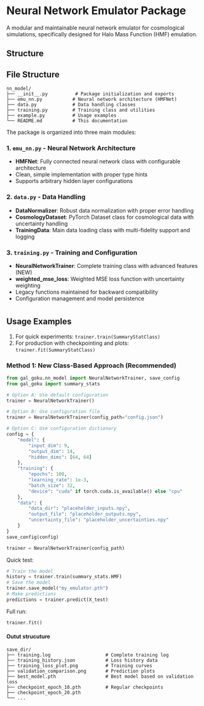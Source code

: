# Neural Network Emulator Package

A modular and maintainable neural network emulator for cosmological simulations, specifically designed for Halo Mass Function (HMF) emulation.

## Structure

## File Structure

```
nn_model/
├── __init__.py          # Package initialization and exports
├── emu_nn.py           # Neural network architecture (HMFNet)
├── data.py             # Data handling classes
├── training.py         # Training class and utilities
├── example.py          # Usage examples
└── README.md           # This documentation
```


The package is organized into three main modules:

### 1. `emu_nn.py` - Neural Network Architecture
- **HMFNet**: Fully connected neural network class with configurable architecture
- Clean, simple implementation with proper type hints
- Supports arbitrary hidden layer configurations

### 2. `data.py` - Data Handling
- **DataNormalizer**: Robust data normalization with proper error handling
- **CosmologyDataset**: PyTorch Dataset class for cosmological data with uncertainty handling
- **TrainingData**: Main data loading class with multi-fidelity support and logging

### 3. `training.py` - Training and Configuration
- **NeuralNetworkTrainer**: Complete training class with advanced features (NEW)
- **weighted_mse_loss**: Weighted MSE loss function with uncertainty weighting
- Legacy functions maintained for backward compatibility
- Configuration management and model persistence

#

## Usage Examples

1. For quick experiments: `trainer.train(SummaryStatClass)`
2. For production with checkpointing and plots: `trainer.fit(SummaryStatClass)`

### Method 1: New Class-Based Approach (Recommended)

```python
from gal_goku.nn_model import NeuralNetworkTrainer, save_config
from gal_goku import summary_stats

# Option A: Use default configuration
trainer = NeuralNetworkTrainer()

# Option B: Use configuration file
trainer = NeuralNetworkTrainer(config_path="config.json")

# Option C: Use configuration dictionary
config = {
    "model": {
        "input_dim": 9,
        "output_dim": 14,
        "hidden_dims": [64, 64]
    },
    "training": {
        "epochs": 100,
        "learning_rate": 1e-3,
        "batch_size": 32,
        "device": "cuda" if torch.cuda.is_available() else "cpu"
    },
    "data": {
        "data_dir": "placeholder_inputs.npy",
        "output_file": "placeholder_outputs.npy",
        "uncertainty_file": "placeholder_uncertainties.npy"
    }
}
save_config(config)

trainer = NeuralNetworkTrainer(config_path)

```
Quick test:
```python
# Train the model
history = trainer.train(summary_stats.HMF)
# Save the model
trainer.save_model("my_emulator.pth")
# Make predictions
predictions = trainer.predict(X_test)
```

Full run:

```python
trainer.fit()
```
#### Outut strucuture

```
save_dir/
├── training.log                    # Complete training log
├── training_history.json           # Loss history data  
├── training_loss_plot.png          # Training curves
├── validation_comparison.png       # Prediction plots
├── best_model.pth                  # Best model based on validation loss
├── checkpoint_epoch_10.pth         # Regular checkpoints
├── checkpoint_epoch_20.pth
└── ...
```
